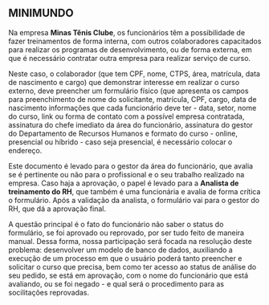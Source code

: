 ## MINIMUNDO

Na empresa **Minas Tênis Clube**, os funcionários têm a possibilidade de fazer treinamentos de forma interna, com outros colaboradores capacitados para realizar os programas de desenvolvimento, ou de forma externa, em que é necessário contratar outra empresa para realizar serviço de curso.

Neste caso, o colaborador (que tem CPF, nome, CTPS, área, matrícula, data de nascimento e cargo) que demonstrar interesse em realizar o curso externo, deve preencher um formulário físico (que apresenta os campos para preenchimento de  nome do solicitante, matrícula, CPF, cargo, data de nascimento  informações que cada funcionário deve ter - data, setor, nome do curso, link ou forma de contato com a possível empresa contratada,  assinatura do chefe imediato da área do funcionário, assinatura do gestor do Departamento de Recursos Humanos e formato do curso - online, presencial ou híbrido - caso seja presencial, é necessário colocar o endereço. 

Este documento é levado para o gestor da área do funcionário, que avalia se é pertinente ou não para o profissional e o seu trabalho realizado na empresa. Caso haja a aprovação, o papel é levado para a **Analista de treinamento do RH**, que também é uma funcionária e avalia de forma crítica o formulário. Após a validação da analista, o formulário vai para o gestor do RH, que dá a aprovação final.

A questão principal é o fato do funcionário não saber o status do formulário, se foi aprovado ou reprovado, por ser tudo feito de maneira manual. Dessa forma, nossa participação será focada na resolução deste problema: desenvolver um modelo de banco de dados, auxiliando a execução de um processo em que o usuário poderá tanto preencher e solicitar o curso que precisa, bem como ter acesso ao status de análise do seu pedido, se está em aprovação, com o nome do funcionário que está avaliando, ou se foi negado - e qual será o procedimento para as socilitações reprovadas.
